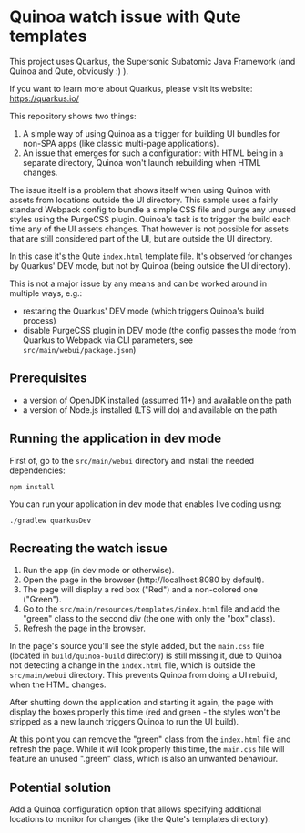 # Quinoa watch issue with Qute templates

This project uses Quarkus, the Supersonic Subatomic Java Framework (and Quinoa
and Qute, obviously :) ).

If you want to learn more about Quarkus, please visit its website:
https://quarkus.io/

This repository shows two things:

1. A simple way of using Quinoa as a trigger for building UI bundles
   for non-SPA apps (like classic multi-page applications).
2. An issue that emerges for such a configuration: with HTML being in
   a separate directory, Quinoa won't launch rebuilding when HTML changes. 

The issue itself is a problem that shows itself when using Quinoa with assets
from locations outside the UI directory. This sample uses a fairly standard
Webpack config to bundle a simple CSS file and purge any unused styles using
the PurgeCSS plugin. Quinoa's task is to trigger the build each time any of
the UI assets changes. That however is not possible for assets that are still
considered part of the UI, but are outside the UI directory.

In this case it's the Qute `index.html` template file. It's observed for changes
by Quarkus' DEV mode, but not by Quinoa (being outside the UI directory).

This is not a major issue by any means and can be worked around in multiple
ways, e.g.:

- restaring the Quarkus' DEV mode (which triggers Quinoa's build process)
- disable PurgeCSS plugin in DEV mode (the config passes the mode from Quarkus
  to Webpack via CLI parameters, see `src/main/webui/package.json`)


## Prerequisites

- a version of OpenJDK installed (assumed 11+) and available on the path
- a version of Node.js installed (LTS will do) and available on the path


## Running the application in dev mode

First of, go to the `src/main/webui` directory and install the needed dependencies:
```shell script
npm install
```

You can run your application in dev mode that enables live coding using:
```shell script
./gradlew quarkusDev
```

## Recreating the watch issue

1. Run the app (in dev mode or otherwise).
2. Open the page in the browser (http://localhost:8080 by default).
3. The page will display a red box ("Red") and a non-colored one ("Green").
4. Go to the `src/main/resources/templates/index.html` file and add the "green"
   class to the second div (the one with only the "box" class).
5. Refresh the page in the browser.

In the page's source you'll see the style added, but the `main.css` file
(located in `build/quinoa-build` directory) is still missing it, due to Quinoa
not detecting a change in the `index.html` file, which is outside
the `src/main/webui` directory. This prevents Quinoa from doing a UI rebuild,
when the HTML changes.

After shutting down the application and starting it again, the page with
display the boxes properly this time (red and green - the styles won't be
stripped as a new launch triggers Quinoa to run the UI build).

At this point you can remove the "green" class from the `index.html` file
and refresh the page. While it will look properly this time, the `main.css`
file will feature an unused ".green" class, which is also an unwanted
behaviour.


## Potential solution

Add a Quinoa configuration option that allows specifying additional locations
to monitor for changes (like the Qute's templates directory).
